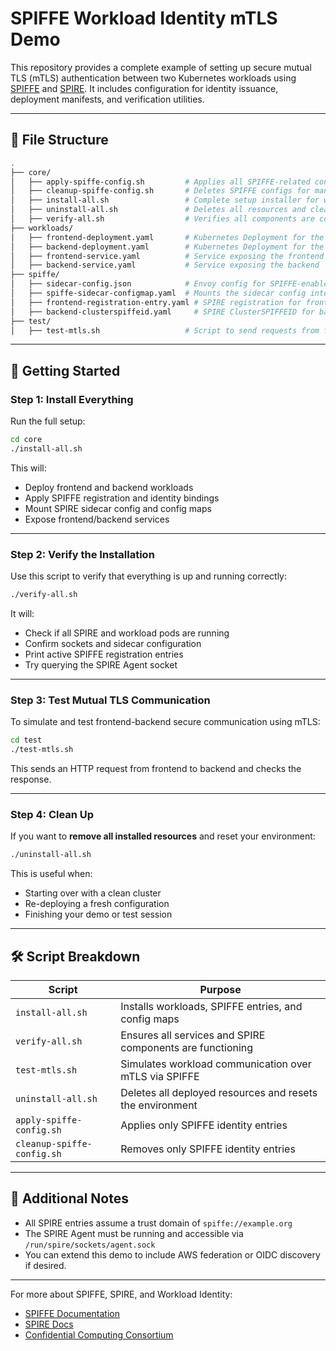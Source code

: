 # SPIFFE Workload Identity mTLS Demo

This repository provides a complete example of setting up secure mutual TLS (mTLS) authentication between two Kubernetes workloads using [SPIFFE](https://spiffe.io/) and [SPIRE](https://spiffe.io/spire/). It includes configuration for identity issuance, deployment manifests, and verification utilities.

---

## 📂 File Structure

```bash
.
├── core/
│   ├── apply-spiffe-config.sh         # Applies all SPIFFE-related configurations
│   ├── cleanup-spiffe-config.sh       # Deletes SPIFFE configs for manual cleanup
│   ├── install-all.sh                 # Complete setup installer for workloads + SPIFFE
│   ├── uninstall-all.sh               # Deletes all resources and cleans the environment
│   ├── verify-all.sh                  # Verifies all components are correctly installed
├── workloads/
│   ├── frontend-deployment.yaml       # Kubernetes Deployment for the frontend
│   ├── backend-deployment.yaml        # Kubernetes Deployment for the backend
│   ├── frontend-service.yaml          # Service exposing the frontend
│   ├── backend-service.yaml           # Service exposing the backend
├── spiffe/
│   ├── sidecar-config.json            # Envoy config for SPIFFE-enabled mTLS
│   ├── spiffe-sidecar-configmap.yaml  # Mounts the sidecar config into workloads
│   ├── frontend-registration-entry.yaml # SPIRE registration for frontend workload
│   ├── backend-clusterspiffeid.yaml     # SPIRE ClusterSPIFFEID for backend workload
├── test/
│   ├── test-mtls.sh                   # Script to send requests from frontend to backend using mTLS
```

---

## 🚀 Getting Started

### Step 1: Install Everything

Run the full setup:

```bash
cd core
./install-all.sh
```

This will:
- Deploy frontend and backend workloads
- Apply SPIFFE registration and identity bindings
- Mount SPIRE sidecar config and config maps
- Expose frontend/backend services

---

### Step 2: Verify the Installation

Use this script to verify that everything is up and running correctly:

```bash
./verify-all.sh
```

It will:
- Check if all SPIRE and workload pods are running
- Confirm sockets and sidecar configuration
- Print active SPIFFE registration entries
- Try querying the SPIRE Agent socket

---

### Step 3: Test Mutual TLS Communication

To simulate and test frontend-backend secure communication using mTLS:

```bash
cd test
./test-mtls.sh
```

This sends an HTTP request from frontend to backend and checks the response.

---

### Step 4: Clean Up

If you want to **remove all installed resources** and reset your environment:

```bash
./uninstall-all.sh
```

This is useful when:
- Starting over with a clean cluster
- Re-deploying a fresh configuration
- Finishing your demo or test session

---

## 🛠 Script Breakdown

| Script                  | Purpose                                                     |
|-------------------------|-------------------------------------------------------------|
| `install-all.sh`        | Installs workloads, SPIFFE entries, and config maps         |
| `verify-all.sh`         | Ensures all services and SPIRE components are functioning   |
| `test-mtls.sh`          | Simulates workload communication over mTLS via SPIFFE       |
| `uninstall-all.sh`      | Deletes all deployed resources and resets the environment   |
| `apply-spiffe-config.sh`| Applies only SPIFFE identity entries                        |
| `cleanup-spiffe-config.sh` | Removes only SPIFFE identity entries                  |

---

## 📘 Additional Notes

- All SPIRE entries assume a trust domain of `spiffe://example.org`
- The SPIRE Agent must be running and accessible via `/run/spire/sockets/agent.sock`
- You can extend this demo to include AWS federation or OIDC discovery if desired.

---

For more about SPIFFE, SPIRE, and Workload Identity:
- [SPIFFE Documentation](https://spiffe.io/docs/latest/)
- [SPIRE Docs](https://spiffe.io/spire/)
- [Confidential Computing Consortium](https://confidentialcomputing.io/)
